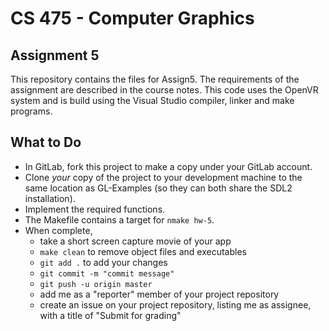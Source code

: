 # CS 475 - Computer Graphics
## Assignment 5

This repository contains the files for Assign5. The requirements of the assignment are described in the course notes. This code uses the OpenVR system and is build using the Visual Studio compiler, linker and make programs. 

## What to Do


- In GitLab, fork this project to make a copy under your GitLab account.
- Clone _your_ copy of the project to your development machine to the same location as GL-Examples (so they can both share the SDL2 installation). 
- Implement the required functions. 
- The Makefile contains a target for ``nmake hw-5``.
- When complete, 
    - take a short screen capture movie of your app
    - ``make clean`` to remove object files and executables
    - ``git add .`` to add your changes
    - ``git commit -m "commit message"``
    - ``git push -u origin master``
    - add me as a "reporter" member of your project repository
    - create an issue on your project repository, listing me as assignee, with a title of "Submit for grading"
